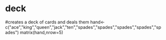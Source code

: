 # deck
#creates a deck of cards and deals them
hand<-c("ace","king","queen","jack","ten","spades","spades","spades","spades","spades")
matrix(hand,nrow=5)
